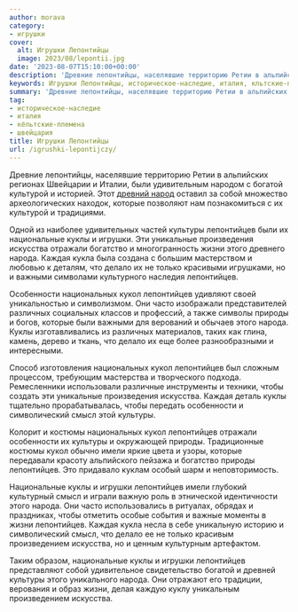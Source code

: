 ```yaml
---
author: morava
category:
- игрушки
cover:
  alt: Игрушки Лепонтийцы
  image: 2023/08/lepontii.jpg
date: '2023-08-07T15:10:00+00:00'
description: 'Древние лепонтийцы, населявшие территорию Ретии в альпийских регионах Швейцарии и Италии, были удивительным народом с богатой культурой и историей. Этот...'
keywords: Игрушки Лепонтийцы, историческое-наследие, италия, кльтские-племена, швейцария, лепонтийцев, куклы, культуры, искусства, народа, кукол, которые, национальные, игрушки, жизни, каждая, делало, особенности, национальных, природы
summary: 'Древние лепонтийцы, населявшие территорию Ретии в альпийских регионах Швейцарии и Италии, были удивительным народом с богатой культурой и историей. Этот...'
tag:
- историческое-наследие
- италия
- кёльтские-племена
- швейцария
title: Игрушки Лепонтийцы
url: /igrushki-lepontijczy/
---
```


Древние лепонтийцы, населявшие территорию Ретии в альпийских регионах Швейцарии и Италии, были удивительным народом с богатой культурой и историей. Этот [древний народ](https://www.adora.ru/igrushki-ligury/79/) оставил за собой множество археологических находок, которые позволяют нам познакомиться с их культурой и традициями.

Одной из наиболее удивительных частей культуры лепонтийцев были их национальные куклы и игрушки. Эти уникальные произведения искусства отражали богатство и многогранность жизни этого древнего народа. Каждая кукла была создана с большим мастерством и любовью к деталям, что делало их не только красивыми игрушками, но и важными символами культурного наследия лепонтийцев.

Особенности национальных кукол лепонтийцев удивляют своей уникальностью и символизмом. Они часто изображали представителей различных социальных классов и профессий, а также символы природы и богов, которые были важными для верований и обычаев этого народа. Куклы изготавливались из различных материалов, таких как глина, камень, дерево и ткань, что делало их еще более разнообразными и интересными.

Способ изготовления национальных кукол лепонтийцев был сложным процессом, требующим мастерства и творческого подхода. Ремесленники использовали различные инструменты и техники, чтобы создать эти уникальные произведения искусства. Каждая деталь куклы тщательно прорабатывалась, чтобы передать особенности и символический смысл этой культуры.

Колорит и костюмы национальных кукол лепонтийцев отражали особенности их культуры и окружающей природы. Традиционные костюмы кукол обычно имели яркие цвета и узоры, которые передавали красоту альпийского пейзажа и богатство природы лепонтийцев. Это придавало куклам особый шарм и неповторимость.

Национальные куклы и игрушки лепонтийцев имели глубокий культурный смысл и играли важную роль в этнической идентичности этого народа. Они часто использовались в ритуалах, обрядах и праздниках, чтобы отметить особые события и важные моменты в жизни лепонтийцев. Каждая кукла несла в себе уникальную историю и символический смысл, что делало ее не только красивым произведением искусства, но и ценным культурным артефактом.

Таким образом, национальные куклы и игрушки лепонтийцев представляют собой удивительное свидетельство богатой и древней культуры этого уникального народа. Они отражают его традиции, верования и образ жизни, делая каждую куклу уникальным произведением искусства.